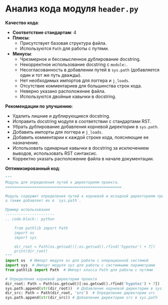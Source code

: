 # Анализ кода модуля `header.py`

**Качество кода**:
   - **Соответствие стандартам**: 4
   - **Плюсы**:
     - Присутствует базовая структура файла.
     - Используются `Path` для работы с путями.
   - **Минусы**:
     - Чрезмерное и бессмысленное дублирование docstring.
     - Некорректное использование docstring с `module:`.
     - Несогласованность в добавлении путей в `sys.path` (добавляется один и тот же путь дважды).
     - Нет необходимых импортов для логгера и `j_loads`.
     - Отсутствие комментариев для большинства строк кода.
     - Неверно указано расположение файла.
     - Используются двойные кавычки в docstring.

**Рекомендации по улучшению**:
   - Удалить лишние и дублирующиеся docstring.
   - Исправить docstring модуля в соответствии с стандартами RST.
   - Убрать дублирование добавления корневой директории в `sys.path`.
   - Добавить импорты для логгера и `j_loads`.
   - Добавить комментарии к каждой строке кода, поясняющие ее назначение.
   - Использовать одинарные кавычки в docstring за исключением выводов, использовать RST синтаксис.
   - Корректно указать расположение файла в начале документации.

**Оптимизированный код**:
```python
"""
Модуль для определения путей к директориям проекта.
====================================================

Модуль содержит определения путей к корневой и исходной директориям проекта,
а также добавляет их в `sys.path`.

Пример использования
----------------------
.. code-block:: python

    from pathlib import Path
    import os
    import sys

    dir_root = Path(os.getcwd()[:os.getcwd().rfind('hypotez') + 7])
    print(dir_root)
"""
import os  # Импорт модуля os для работы с операционной системой
import sys  # Импорт модуля sys для работы с системными параметрами
from pathlib import Path  # Импорт класса Path для работы с путями

# Определение корневой директории проекта
dir_root: Path = Path(os.getcwd()[:os.getcwd().rfind('hypotez') + 7])  
sys.path.append(str(dir_root))  # Добавление корневой директории в sys.path
dir_src: Path = Path(dir_root, 'src')  # Определение директории src
sys.path.append(str(dir_src)) # Добавление директории src в sys.path
```